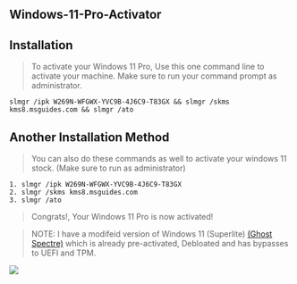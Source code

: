 ## Windows-11-Pro-Activator

## Installation

> To activate your Windows 11 Pro, Use this one command line to activate your machine. Make sure to run your command prompt as administrator.

```
slmgr /ipk W269N-WFGWX-YVC9B-4J6C9-T83GX && slmgr /skms kms8.msguides.com && slmgr /ato
```

## Another Installation Method

> You can also do these commands as well to activate your windows 11 stock. (Make sure to run as administrator)

```
1. slmgr /ipk W269N-WFGWX-YVC9B-4J6C9-T83GX
2. slmgr /skms kms8.msguides.com
3. slmgr /ato
```

> Congrats!, Your Windows 11 Pro is now activated!




> NOTE: I have a modifeid version of Windows 11 (Superlite) [(Ghost Spectre)](https://www.youtube.com/watch?v=nJ418uicpk8) which is already pre-activated, Debloated and has bypasses to UEFI and TPM.

![](https://cdn.has-cool.pics/9aTjPXz2aWTPz3xT0qhc1gP0fo.png)
